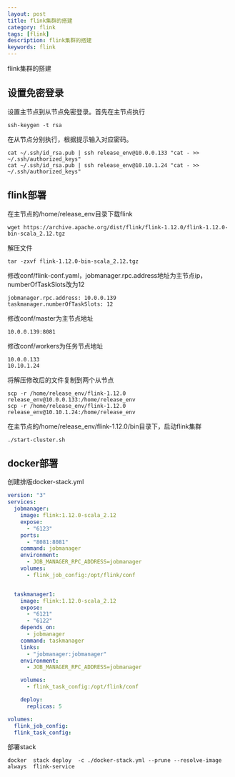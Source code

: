 ```yaml
---
layout: post
title: flink集群的搭建
category: flink
tags: [flink]
description: flink集群的搭建
keywords: flink
---
```


flink集群的搭建

## 设置免密登录

设置主节点到从节点免密登录。首先在主节点执行
```shell
ssh-keygen -t rsa
```

在从节点分别执行，根据提示输入对应密码。
```shell
cat ~/.ssh/id_rsa.pub | ssh release_env@10.0.0.133 "cat - >> ~/.ssh/authorized_keys"
cat ~/.ssh/id_rsa.pub | ssh release_env@10.10.1.24 "cat - >> ~/.ssh/authorized_keys"
```

## flink部署

在主节点的/home/release_env目录下载flink

```shell
wget https://archive.apache.org/dist/flink/flink-1.12.0/flink-1.12.0-bin-scala_2.12.tgz
```

解压文件
```shell
tar -zxvf flink-1.12.0-bin-scala_2.12.tgz
```

修改conf/flink-conf.yaml，jobmanager.rpc.address地址为主节点ip，numberOfTaskSlots改为12

```shell
jobmanager.rpc.address: 10.0.0.139
taskmanager.numberOfTaskSlots: 12
```

修改conf/master为主节点地址
```shell
10.0.0.139:8081
```

修改conf/workers为任务节点地址
```shell
10.0.0.133
10.10.1.24
```

将解压修改后的文件复制到两个从节点
```shell
scp -r /home/release_env/flink-1.12.0 release_env@10.0.0.133:/home/release_env
scp -r /home/release_env/flink-1.12.0 release_env@10.10.1.24:/home/release_env
```

在主节点的/home/release_env/flink-1.12.0/bin目录下，启动flink集群
```shell
./start-cluster.sh
```

## docker部署

创建排版docker-stack.yml

```yaml
version: "3"
services:
  jobmanager:
    image: flink:1.12.0-scala_2.12
    expose:
      - "6123"
    ports:
      - "8081:8081"
    command: jobmanager
    environment:
      - JOB_MANAGER_RPC_ADDRESS=jobmanager
    volumes:
      - flink_job_config:/opt/flink/conf


  taskmanager1:
    image: flink:1.12.0-scala_2.12
    expose:
      - "6121"
      - "6122"
    depends_on:
      - jobmanager
    command: taskmanager
    links:
      - "jobmanager:jobmanager"
    environment:
      - JOB_MANAGER_RPC_ADDRESS=jobmanager

    volumes:
      - flink_task_config:/opt/flink/conf

    deploy:
      replicas: 5

volumes:
  flink_job_config:
  flink_task_config:
```

部署stack
```shell
docker  stack deploy  -c ./docker-stack.yml --prune --resolve-image always  flink-service
```